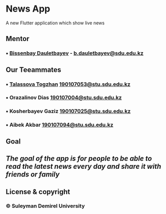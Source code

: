 # News App

A new Flutter application which show live news
 
## Mentor
### ▪ [Bissenbay Dauletbayev](https://github.com/bissenbay) - b.dauletbayev@sdu.edu.kz

## Our Teeammates
### ▪ [Talassova Togzhan](https://github.com/Tokashti) 190107053@stu.sdu.edu.kz
### ▪ Orazalinov Dias 190107004@stu.sdu.edu.kz
### ▪ Kosherbayev Gaziz 190107025@stu.sdu.edu.kz
### ▪ Aibek Akbar 190107094@stu.sdu.edu.kz

## Goal
## *The goal of the app is for people to be able to read the latest news every day and share it with friends or family*

## License & copyright
### © Suleyman Demirel University



